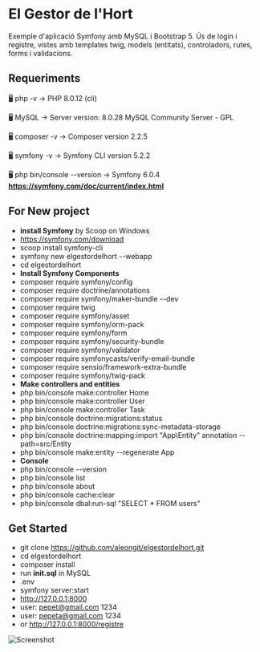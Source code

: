 # El Gestor de l'Hort

Exemple d'aplicació Symfony amb MySQL i Bootstrap 5. Ús de login i registre, vistes amb templates twig, models (entitats), controladors, rutes, forms i validacions.

## Requeriments

🖥️ php -v
→ PHP 8.0.12 (cli)

🖥️ MySQL
→ Server version: 8.0.28 MySQL Community Server - GPL

🖥️ composer -v
→ Composer version 2.2.5

🖥️ symfony -v
→ Symfony CLI version 5.2.2

🖥️ php bin/console --version
→ Symfony 6.0.4
**https://symfony.com/doc/current/index.html**


## For New project
- **install Symfony** by Scoop on Windows
- https://symfony.com/download
- scoop install symfony-cli
- symfony new elgestordelhort --webapp
- cd elgestordelhort
- **Install Symfony Components**
- composer require symfony/config
- composer require doctrine/annotations
- composer require symfony/maker-bundle --dev
- composer require twig
- composer require symfony/asset
- composer require symfony/orm-pack
- composer require symfony/form
- composer require symfony/security-bundle
- composer require symfony/validator
- composer require symfonycasts/verify-email-bundle
- composer require sensio/framework-extra-bundle
- composer require symfony/twig-pack
- **Make controllers and entities**
- php bin/console make:controller Home
- php bin/console make:controller User
- php bin/console make:controller Task
- php bin/console doctrine:migrations:status
- php bin/console doctrine:migrations:sync-metadata-storage
- php bin/console doctrine:mapping:import "App\Entity" annotation --path=src/Entity
- php bin/console make:entity --regenerate App
- **Console**
- php bin/console --version
- php bin/console list
- php bin/console about
- php bin/console cache:clear
- php bin/console dbal:run-sql "SELECT * FROM users"


## Get Started
- git clone https://github.com/aleongit/elgestordelhort.git
- cd elgestordelhort
- composer install
- run **init.sql** in MySQL
- .env
- symfony server:start
- http://127.0.0.1:8000
- user: pepet@gmail.com 1234
- user: pepeta@gmail.com 1234
- or http://127.0.0.1:8000/registre


![Screenshot](public/img/1.png)